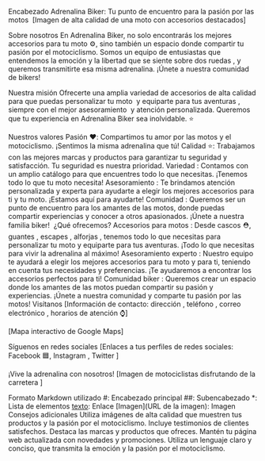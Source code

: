 Encabezado
Adrenalina Biker: Tu punto de encuentro para la pasión por las motos ️
[Imagen de alta calidad de una moto con accesorios destacados]

Sobre nosotros
En Adrenalina Biker, no solo encontrarás los mejores accesorios para tu moto ⚙️, sino también un espacio donde compartir tu pasión por el motociclismo. Somos un equipo de entusiastas que entendemos la emoción  y la libertad que se siente sobre dos ruedas , y queremos transmitirte esa misma adrenalina. ¡Únete a nuestra comunidad de bikers! ️

Nuestra misión
Ofrecerte una amplia variedad de accesorios de alta calidad  para que puedas personalizar tu moto ️ y equiparte para tus aventuras , siempre con el mejor asesoramiento ‍ y atención personalizada. Queremos que tu experiencia en Adrenalina Biker sea inolvidable. ⭐

Nuestros valores
Pasión ❤️‍: Compartimos tu amor por las motos y el motociclismo. ¡Sentimos la misma adrenalina que tú!
Calidad ⭐: Trabajamos con las mejores marcas y productos para garantizar tu seguridad y satisfacción. Tu seguridad es nuestra prioridad.
Variedad ️: Contamos con un amplio catálogo para que encuentres todo lo que necesitas. ¡Tenemos todo lo que tu moto necesita!
Asesoramiento : Te brindamos atención personalizada y experta para ayudarte a elegir los mejores accesorios para ti y tu moto. ¡Estamos aquí para ayudarte!
Comunidad : Queremos ser un punto de encuentro para los amantes de las motos, donde puedas compartir experiencias y conocer a otros apasionados. ¡Únete a nuestra familia biker! ‍‍
¿Qué ofrecemos?
Accesorios para motos ️: Desde cascos ⛑️, guantes , escapes , alforjas , tenemos todo lo que necesitas para personalizar tu moto y equiparte para tus aventuras. ¡Todo lo que necesitas para vivir la adrenalina al máximo!
Asesoramiento experto ‍: Nuestro equipo te ayudará a elegir los mejores accesorios para tu moto y para ti, teniendo en cuenta tus necesidades y preferencias. ¡Te ayudaremos a encontrar los accesorios perfectos para ti!
Comunidad biker ‍‍: Queremos crear un espacio donde los amantes de las motos puedan compartir su pasión y experiencias. ¡Únete a nuestra comunidad y comparte tu pasión por las motos!
Visítanos
[Información de contacto: dirección , teléfono , correo electrónico , horarios de atención ⌚]

[Mapa interactivo de Google Maps]

Síguenos en redes sociales
[Enlaces a tus perfiles de redes sociales: Facebook 🟦, Instagram , Twitter ]

¡Vive la adrenalina con nosotros!
[Imagen de motociclistas disfrutando de la carretera ️]

Formato Markdown utilizado
#: Encabezado principal
##: Subencabezado
*: Lista de elementos
[texto](enlace): Enlace
[Imagen](URL de la imagen): Imagen
Consejos adicionales
Utiliza imágenes de alta calidad que muestren tus productos y la pasión por el motociclismo.
Incluye testimonios de clientes satisfechos.
Destaca las marcas y productos que ofreces.
Mantén tu página web actualizada con novedades y promociones.
Utiliza un lenguaje claro y conciso, que transmita la emoción y la pasión por el motociclismo.

